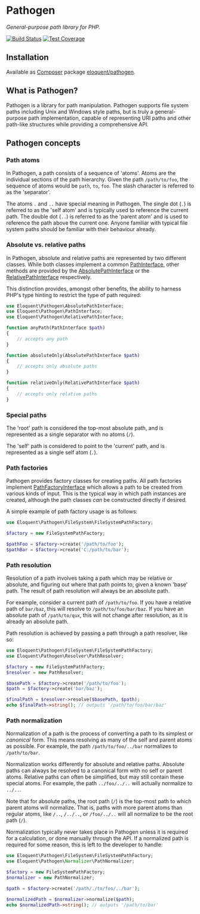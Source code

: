 # Pathogen

*General-purpose path library for PHP.*

[![Build Status]](http://travis-ci.org/eloquent/pathogen)
[![Test Coverage]](http://lqnt.co/pathogen/artifacts/tests/coverage/)

## Installation

Available as [Composer][] package [eloquent/pathogen][].

## What is Pathogen?

Pathogen is a library for path manipulation. Pathogen supports file system paths
including Unix and Windows style paths, but is truly a general-purpose path
implementation, capable of representing URI paths and other path-like structures
while providing a comprehensive API.

## Pathogen concepts

### Path atoms

In Pathogen, a path consists of a sequence of 'atoms'. Atoms are the individual
sections of the path hierarchy. Given the path `/path/to/foo`, the sequence of
atoms would be `path`, `to`, `foo`. The slash character is referred to as the
'separator'.

The atoms `.` and `..` have special meaning in Pathogen. The single dot (`.`) is
referred to as the 'self atom' and is typically used to reference the current
path. The double dot (`..`) is referred to as the 'parent atom' and is used to
reference the path above the current one. Anyone familiar with typical file
system paths should be familiar with their behaviour already.

### Absolute vs. relative paths

In Pathogen, absolute and relative paths are represented by two different
classes. While both classes implement a common [PathInterface][], other methods
are provided by the [AbsolutePathInterface][] or the [RelativePathInterface][]
respectively.

This distinction provides, amongst other benefits, the ability to harness PHP's
type hinting to restrict the type of path required:

```php
use Eloquent\Pathogen\AbsolutePathInterface;
use Eloquent\Pathogen\PathInterface;
use Eloquent\Pathogen\RelativePathInterface;

function anyPath(PathInterface $path)
{
    // accepts any path
}

function absoluteOnly(AbsolutePathInterface $path)
{
    // accepts only absolute paths
}

function relativeOnly(RelativePathInterface $path)
{
    // accepts only relative paths
}
```

### Special paths

The 'root' path is considered the top-most absolute path, and is represented as
a single separator with no atoms (`/`).

The 'self' path is considered to point to the 'current' path, and is represented
as a single self atom (`.`).

### Path factories

Pathogen provides factory classes for creating paths. All path factories
implement [PathFactoryInterface][] which allows a path to be created from
various kinds of input. This is the typical way in which path instances are
created, although the path classes *can* be constructed directly if desired.

A simple example of path factory usage is as follows:

```php
use Eloquent\Pathogen\FileSystem\FileSystemPathFactory;

$factory = new FileSystemPathFactory;

$pathFoo = $factory->create('/path/to/foo');
$pathBar = $factory->create('C:/path/to/bar');
```

### Path resolution

Resolution of a path involves taking a path which may be relative or absolute,
and figuring out where that path points to, given a known 'base' path. The
result of path resolution will always be an absolute path.

For example, consider a current path of `/path/to/foo`. If you have a relative
path of `bar/baz`, this will resolve to `/path/to/foo/bar/baz`. If you have an
absolute path of `/path/to/qux`, this will not change after resolution, as it is
already an absolute path.

Path resolution is achieved by passing a path through a path resolver, like so:

```php
use Eloquent\Pathogen\FileSystem\FileSystemPathFactory;
use Eloquent\Pathogen\Resolver\PathResolver;

$factory = new FileSystemPathFactory;
$resolver = new PathResolver;

$basePath = $factory->create('/path/to/foo');
$path = $factory->create('bar/baz');

$finalPath = $resolver->resolve($basePath, $path);
echo $finalPath->string(); // outputs '/path/to/foo/bar/baz'
```

### Path normalization

Normalization of a path is the process of converting a path to its simplest or
*canonical* form. This means resolving as many of the self and parent atoms as
possible. For example, the path `/path/to/foo/../bar` normalizes to
`/path/to/bar`.

Normalization works differently for absolute and relative paths. Absolute paths
can always be resolved to a canonical form with no self or parent atoms.
Relative paths can often be simplified, but may still contain these special
atoms. For example, the path `../foo/../..` will actually normalize to `../..`.

Note that for absolute paths, the root path (`/`) is the top-most path to which
parent atoms will normalize. That is, paths with more parent atoms than regular
atoms, like `/..`, `/../..`, or `/foo/../..` will all normalize to be the root
path (`/`).

Normalization typically never takes place in Pathogen unless it is required for
a calculation, or done manually through the API. If a normalized path is
required for some reason, this is left to the developer to handle:

```php
use Eloquent\Pathogen\FileSystem\FileSystemPathFactory;
use Eloquent\Pathogen\Normalizer\PathNormalizer;

$factory = new FileSystemPathFactory;
$normalizer = new PathNormalizer;

$path = $factory->create('/path/./to/foo/../bar');

$normalizedPath = $normalizer->normalize($path);
echo $normalizedPath->string(); // outputs '/path/to/bar'
```

<!-- references -->
[AbsolutePathInterface]: src/Eloquent/Pathogen/AbsolutePathInterface.php
[Build Status]: https://raw.github.com/eloquent/pathogen/gh-pages/artifacts/images/icecave/regular/build-status.png
[Composer]: http://getcomposer.org/
[eloquent/pathogen]: https://packagist.org/packages/eloquent/pathogen
[PathFactoryInterface]: src/Eloquent/Pathogen/Factory/PathFactoryInterface.php
[PathInterface]: src/Eloquent/Pathogen/PathInterface.php
[RelativePathInterface]: src/Eloquent/Pathogen/RelativePathInterface.php
[Test Coverage]: https://raw.github.com/eloquent/pathogen/gh-pages/artifacts/images/icecave/regular/coverage.png
